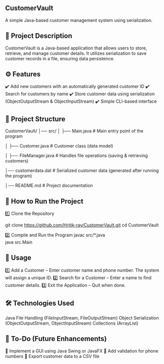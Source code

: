## CustomerVault

A simple Java-based customer management system using serialization.

## 📌 Project Description

CustomerVault is a Java-based application that allows users to store, retrieve, and manage customer
details. It utilizes serialization to save customer records in a file, ensuring data persistence.

## ⚙️ Features

✔️ Add new customers with an automatically generated customer ID
✔️ Search for customers by name
✔️ Store customer data using serialization (ObjectOutputStream & ObjectInputStream)
✔️ Simple CLI-based interface



## 📂 Project Structure

CustomerVault/
│── src/
│   ├── Main.java          # Main entry point of the program

│   ├── Customer.java      # Customer class (data model)

│   ├── FileManager.java   # Handles file operations (saving & retrieving customers)

│── customerdata.dat       # Serialized customer data (generated after running the program)

│── README.md              # Project documentation


## 🚀 How to Run the Project

1️⃣ Clone the Repository

git clone https://github.com/Hritik-ray/CustomerVault.git
cd CustomerVault

2️⃣ Compile and Run the Program
javac src/*.java  
java src.Main



## 📖 Usage
1️⃣ Add a Customer – Enter customer name and phone number. The system will assign a unique ID.
2️⃣ Search for a Customer – Enter a name to find customer details.
3️⃣ Exit the Application – Quit when done.

## 🛠 Technologies Used
Java
File Handling (FileInputStream, FileOutputStream)
Object Serialization (ObjectOutputStream, ObjectInputStream)
Collections (ArrayList)


## 📝 To-Do (Future Enhancements)
🔹 Implement a GUI using Java Swing or JavaFX
🔹 Add validation for phone numbers
🔹 Export customer data to a CSV file
